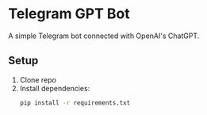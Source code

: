 # Telegram GPT Bot

A simple Telegram bot connected with OpenAI's ChatGPT.

## Setup

1. Clone repo
2. Install dependencies:
   ```bash
   pip install -r requirements.txt
